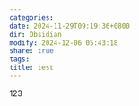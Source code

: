 ```yaml
---
categories: 
date: 2024-11-29T09:19:36+0800
dir: Obsidian
modify: 2024-12-06 05:43:18
share: true
tags: 
title: test
---
```

123
